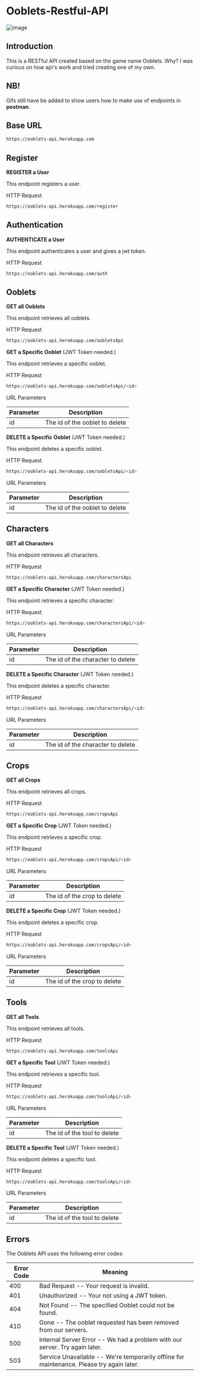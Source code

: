 # Ooblets-Restful-API
![image](https://ooblets.com/images/Metatag_image.jpg)

## Introduction
This is a RESTful API created based on the game name Ooblets. Why? I was curious on how api's work and tried creating one of my own.

## NB!
Gifs still have be added to show users how to make use of endpoints in **postman**. 

## Base URL
```bash
https://ooblets-api.herokuapp.com
```

## Register

**REGISTER a User**

This endpoint registers a user.

HTTP Request

```bash
https://ooblets-api.herokuapp.com/register
```

## Authentication

**AUTHENTICATE a User**

This endpoint authenticates a user and gives a jwt token.

HTTP Request

```bash
https://ooblets-api.herokuapp.com/auth
```

## Ooblets
**GET all Ooblets**

This endpoint retrieves all ooblets.

HTTP Request
```bash
https://ooblets-api.herokuapp.com/oobletsApi
```

**GET a Specific Ooblet** (JWT Token needed.)

This endpoint retrieves a specific ooblet.

HTTP Request
```bash
https://ooblets-api.herokuapp.com/oobletsApi/<id>
```

URL Parameters

| Parameter |  	Description |
| ------------- | ------------- |
| id | The id of the ooblet to delete |


**DELETE a Specific Ooblet** (JWT Token needed.)

This endpoint deletes a specific ooblet.

HTTP Request
```bash
https://ooblets-api.herokuapp.com/oobletsApi/<id>
```

URL Parameters

| Parameter |  	Description |
| ------------- | ------------- |
| id | The id of the ooblet to delete |

## Characters
**GET all Characters**

This endpoint retrieves all characters.

HTTP Request
```bash
https://ooblets-api.herokuapp.com/charactersApi
```

**GET a Specific Character** (JWT Token needed.)

This endpoint retrieves a specific character.

HTTP Request
```bash
https://ooblets-api.herokuapp.com/charactersApi/<id>
```

URL Parameters

| Parameter |  	Description |
| ------------- | ------------- |
| id | The id of the character to delete |


**DELETE a Specific Character** (JWT Token needed.)

This endpoint deletes a specific character.

HTTP Request
```bash
https://ooblets-api.herokuapp.com/charactersApi/<id>
```

URL Parameters

| Parameter |  	Description |
| ------------- | ------------- |
| id | The id of the character to delete |

## Crops
**GET all Crops** 

This endpoint retrieves all crops.

HTTP Request
```bash
https://ooblets-api.herokuapp.com/cropsApi
```

**GET a Specific Crop** (JWT Token needed.)

This endpoint retrieves a specific crop.

HTTP Request
```bash
https://ooblets-api.herokuapp.com/cropsApi/<id>
```

URL Parameters

| Parameter |  	Description |
| ------------- | ------------- |
| id | The id of the crop to delete |


**DELETE a Specific Crop** (JWT Token needed.)

This endpoint deletes a specific crop.

HTTP Request
```bash
https://ooblets-api.herokuapp.com/cropsApi/<id>
```

URL Parameters

| Parameter |  	Description |
| ------------- | ------------- |
| id | The id of the crop to delete |

## Tools

**GET all Tools**

This endpoint retrieves all tools.

HTTP Request
```bash
https://ooblets-api.herokuapp.com/toolsApi
```

**GET a Specific Tool** (JWT Token needed.)

This endpoint retrieves a specific tool.

HTTP Request
```bash
https://ooblets-api.herokuapp.com/toolsApi/<id>
```

URL Parameters

| Parameter |  	Description |
| ------------- | ------------- |
| id | The id of the tool to delete |


**DELETE a Specific Tool** (JWT Token needed.)

This endpoint deletes a specific tool.

HTTP Request
```bash
https://ooblets-api.herokuapp.com/toolsApi/<id>
```

URL Parameters

| Parameter |  	Description |
| ------------- | ------------- |
| id | The id of the tool to delete |

## Errors

The Ooblets API uses the following error codes:

| Error Code |  	 	Meaning |
| ------------- | ------------- |
| 400 | Bad Request -- Your request is invalid. |
| 401 | Unauthorized -- Your not using a JWT token. |
| 404 |  	Not Found -- The specified Ooblet could not be found. |
| 410 | Gone -- The ooblet requested has been removed from our servers. |
| 500 |  	Internal Server Error -- We had a problem with our server. Try again later. |
| 503 |  	Service Unavailable -- We're temporarily offline for maintenance. Please try again later. |
